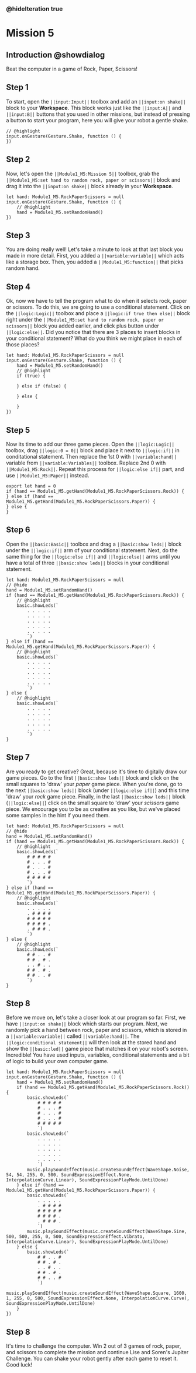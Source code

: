 ### @hideIteration true

# Mission 5

## Introduction @showdialog

Beat the computer in a game of Rock, Paper, Scissors!

## Step 1

To start, open the ``||input:Input||`` toolbox and add an ``||input:on shake||`` block to your **Workspace**. This block works just like the ``||input:A||`` and ``||input:B||`` buttons that you used in other missions, but instead of pressing a button to start your program, here you will give your robot a gentle shake.

```blocks
// @highlight
input.onGesture(Gesture.Shake, function () {
})
```


## Step 2

Now, let's open the ``||Module1_M5:Mission 5||`` toolbox, grab the ``||Module1_M5:set hand to random rock, paper or scissors||`` block and drag it into the ``||input:on shake||`` block already in your **Workspace**.

```blocks
let hand: Module1_M5.RockPaperScissors = null
input.onGesture(Gesture.Shake, function () {
    // @highlight
    hand = Module1_M5.setRandomHand()
})
```

## Step 3

You are doing really well! Let's take a minute to look at that last block you made in more detail. First, you added a ``||variable:variable||`` which acts like a storage box. Then, you added a ``||Module1_M5:function||`` that picks random hand.

## Step 4

Ok, now we have to tell the program what to do when it selects rock, paper or scissors. To do this, we are going to use a conditional statement. Click on the ``||logic:Logic||`` toolbox and place a ``||logic:if true then else||`` block right under the ``||Module1_M5:set hand to random rock, paper or scissors||`` block you added earlier, and click plus button under ``||logic:else||``. Did you notice that there are 3 places to insert blocks in your conditional statement? What do you think we might place in each of those places?

```blocks
let hand: Module1_M5.RockPaperScissors = null
input.onGesture(Gesture.Shake, function () {
    hand = Module1_M5.setRandomHand()
    // @highlight
    if (true) {
    	
    } else if (false) {
    	
    } else {
    	
    }
})
```

## Step 5

Now its time to add our three game pieces. Open the ``||logic:Logic||`` toolbox, drag ``||logic:0 = 0||`` block and place it next to ``||logic:if||`` in conditational statement. Then replace the 1st 0 with ``||variable:hand||`` variable from ``||variable:Variables||`` toolbox. Replace 2nd 0 with ``||Module1_M5:Rock||``. Repeat this process for ``||logic:else if||`` part, and use ``||Module1_M5:Paper||`` instead.

```block
export let hand = 0
if (hand == Module1_M5.getHand(Module1_M5.RockPaperScissors.Rock)) {
} else if (hand == Module1_M5.getHand(Module1_M5.RockPaperScissors.Paper)) {
} else {
}
```

## Step 6

Open the ``||basic:Basic||`` toolbox and drag a ``||basic:show leds||`` block under the ``||logic:if||`` arm of your conditional statement. Next, do the same thing for the ``||logic:else if||`` and ``||logic:else||`` arms until you have a total of three ``||basic:show leds||`` blocks in your conditional statement.

```blocks
let hand: Module1_M5.RockPaperScissors = null
// @hide
hand = Module1_M5.setRandomHand()
if (hand == Module1_M5.getHand(Module1_M5.RockPaperScissors.Rock)) {
    // @highlight
    basic.showLeds(`
        . . . . .
        . . . . .
        . . . . .
        . . . . .
        . . . . .
        `)
} else if (hand == Module1_M5.getHand(Module1_M5.RockPaperScissors.Paper)) {
    // @highlight
    basic.showLeds(`
        . . . . .
        . . . . .
        . . . . .
        . . . . .
        . . . . .
        `)
} else {
    // @highlight
    basic.showLeds(`
        . . . . .
        . . . . .
        . . . . .
        . . . . .
        . . . . .
        `)
}
```

## Step 7

Are you ready to get creative? Great, because it's time to digitally draw our game pieces. Go to the first ``||basic:show leds||`` block and click on the small squares to 'draw' your *paper* game piece. When you're done, go to the next ``||basic:show leds||`` block (under ``||logic:else if||``) and this time 'draw' your *rock* game piece. Finally, in the last ``||basic:show leds||`` block (``||logic:else||``) click on the small square to 'draw' your *scissors* game piece. We encourage you to be as creative as you like, but we've placed some samples in the hint if you need them. 

```blocks
let hand: Module1_M5.RockPaperScissors = null
// @hide
hand = Module1_M5.setRandomHand()
if (hand == Module1_M5.getHand(Module1_M5.RockPaperScissors.Rock)) {
    // @highlight
    basic.showLeds(`
        # # # # #
        # . . . #
        # . . . #
        # . . . #
        # # # # #
        `)
} else if (hand == Module1_M5.getHand(Module1_M5.RockPaperScissors.Paper)) {
    // @highlight
    basic.showLeds(`
        . . . . .
        . # # # #
        # # # # #
        # # # # .
        . # # # .
        `)
} else {
    // @highlight
    basic.showLeds(`
        # # . . #
        # # . # .
        . . # . .
        # # . # .
        # # . . #
        `)
}
```

## Step 8

Before we move on, let's take a closer look at our program so far. First, we have ``||input:on shake||`` block which starts our program. Next, we randomly pick a hand between rock, paper and scissors, which is stored in a ``||variable:variable||`` called ``||variable:hand||``. The ``||logic:conditional statement||`` will then look at the stored hand and show the ``||basic:led||`` game piece that matches it on your robot's screen. Incredible! You have used inputs, variables, conditional statements and a bit of logic to build your own computer game.

```blocks
let hand: Module1_M5.RockPaperScissors = null
input.onGesture(Gesture.Shake, function () {
    hand = Module1_M5.setRandomHand()
    if (hand == Module1_M5.getHand(Module1_M5.RockPaperScissors.Rock)) {
        basic.showLeds(`
            # # # # #
            # . . . #
            # . . . #
            # . . . #
            # # # # #
            `)
        basic.showLeds(`
            . . . . .
            . . . . .
            . . . . .
            . . . . .
            . . . . .
            `)
        music.playSoundEffect(music.createSoundEffect(WaveShape.Noise, 54, 54, 255, 0, 500, SoundExpressionEffect.None, InterpolationCurve.Linear), SoundExpressionPlayMode.UntilDone)
    } else if (hand == Module1_M5.getHand(Module1_M5.RockPaperScissors.Paper)) {
        basic.showLeds(`
            . . . . .
            . # # # #
            # # # # #
            # # # # .
            . # # # .
            `)
        music.playSoundEffect(music.createSoundEffect(WaveShape.Sine, 500, 500, 255, 0, 500, SoundExpressionEffect.Vibrato, InterpolationCurve.Linear), SoundExpressionPlayMode.UntilDone)
    } else {
        basic.showLeds(`
            # # . . #
            # # . # .
            . . # . .
            # # . # .
            # # . . #
            `)
        music.playSoundEffect(music.createSoundEffect(WaveShape.Square, 1600, 1, 255, 0, 500, SoundExpressionEffect.None, InterpolationCurve.Curve), SoundExpressionPlayMode.UntilDone)
    }
})
```

## Step 8

It's time to challenge the computer. Win 2 out of 3 games of rock, paper, and scissors to complete the mission and continue Lise and Soren's Jupiter Challenge. You can shake your robot gently after each game to reset it. Good luck!